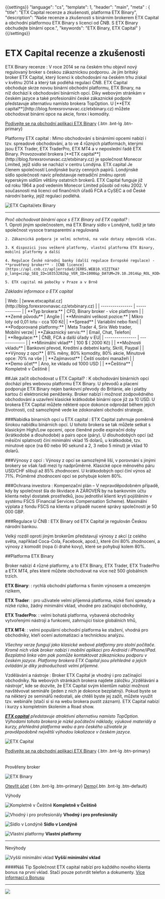 {{settings}}
  "language": "cs",
  "template": 1,
  "header": "main",
  "meta" : {
    "title": "ETX Capital recenze a zkušenosti, platforma ETX Binary",
    "description": "Naše recenze a zkušenosti s binárním brokerem ETX Capital a obchodní platformou ETX Binary s licencí od ČNB. S ETX Binary obchudejte binární opce.",
    "keywords": "ETX Binary, ETX Capital"
  }
{{/settings}}
<span itemprop="reviewRating" itemscope itemtype="http://schema.org/Rating">
  <meta itemprop="worstRating" content="1"/>
  <meta itemprop="ratingValue" content="85"/>
  <meta itemprop="bestRating" content="100"/>
</span>
<meta itemprop="itemreviewed" content="ETX Capital">
<meta itemprop="author" content="ForexSrovnávač.cz">

<div class="row">
<div class="col-md-9" role="main" markdown="1">



# ETX Capital recenze a zkušenosti
<div class="row" style="width:92%">
  <div class="col-md-6" markdown="1">
ETX Binary recenze
:    
V roce 2014 se na českém trhu objevil nový regulovaný broker s českou zákaznickou podporou. Je jím britský broker ETX Capital, který licenci k obchodování na českém trhu získal v květnu 2014 a který tak podléhá regulaci ČNB. ETX Capital obchoduje skrze novou binární obchodní platformu, ETX Binary, na níž dochází k obchodování binárních opcí. Díky webovým stránkám v českém jazyce a také profesionální české zákaznické podpoře představuje alternativu namísto brokera TopOption.
U [**ETX capital**](http://blog.forexsrovnavac.cz/etxbinary.cz) můžete obchodovat binární opce na akcie, forex i komodity.  

[Podívejte se na obchodní aplikaci ETX Binary](http://blog.forexsrovnavac.cz/etxbinary.cz) {.btn .bnt-lg .btn-primary}
</div>
  <div class="col-md-6" markdown="1">
Platformy ETX capital
:    
Mimo obchodování s binárními opcemi nabízí i tzv. spreadové obchodování, a to ve 4 různých platformách, kterými jsou ETX Trader, ETX TraderPro, ETX MT4 a v neposlední řadě ETX Binary.
Provozovatel brokera [**ETX capital**](http://blog.forexsrovnavac.cz/etxbinary.cz) je společnost Monecor Limited, jejíž sídlo se nachází v centru Londýna. ETX capital Je členem společností Londýnské burzy cenných papírů. Londýnské sídlo společnosti navíc představuje netradiční změnu oproti kyperským sídlům většiny ostatních brokerů. ETX Capital funguje již od roku 1964 a pod vedením Monecor Limited působí od roku 2002. V současnosti má licenci od finančních úřadů FCA a CySEC a od České národní banky, jejíž regulaci podléhá.


</div>
</div>

![ETX Capital/etx Binary](http://blog.forexsrovnavac.cz/wp-content/uploads/2015/04/etx-binary.png) 

- - -
*Proč obchodovat binární opce s ETX Binary od ETX capital?*
:    
    1. Oproti jiným společnostem, má ETX Binary sídlo v Londýně, tudíž je tato společnost vysoce transparentní a regulovaná

    2. Zákaznická podpora je velmi ochotná, na vaše dotazy odpovídá včas.
    
    3. K dispozici jsou veškeré platformy, vlastní platforma ETX Binary, mobilní platformy a další

    4. Regulace České národní banky (další regulace Evropské regulace) - **prověřený broker** - [ČNB licence](https://apl.cnb.cz/apljerrsdad/JERRS.WEB10.VIZITKA?p_lang=cz&p_SEQ_ID=10353202&p_VER_ID=1000&p_DATUM=29.10.2014&p_ROL_KOD=)

    5. ETX capital má pobočky v Praze a v Brně

*Základní informace o ETX capital*
<div class="row" style="width:92%">
  <div class="col-md-6" markdown="1">
| Web:     |   [www.etxcapital.cz](http://blog.forexsrovnavac.cz/etxbinary.cz) |
| ---------------- | ------------- |
| **Typ brokera:**   | CFD, Binary broker - více platforem |
| **Země původu**   | Anglie |
| **Minimální velikost pozice:** | Mikro loty od 0,01 lotu - cca 100 Kč|
| **Spread** | Variabilní nebo fixní|
| **Podporované platformy:**  | Meta Trader 4, Sirix Web trader, Mobilní verze|
| **Zákaznický servis:**  | Email, Chat, Telefon|
  </div>
  <div class="col-md-6" markdown="1">
| **Regulace:**  | ČNB, FCA a další úřady v EU|
| ---------------- | ------------- |
| **Minimální vklad**  | 100 $ ( 2000 Kč) |
| **Možnosti vkladu**  | Bankovní převod, Kreditní a debetní karty, Skrill, Paypal |
| **Výnosy z opcí**  |  81% měny, 80% komodity, 80% akcie, Minutové opce: 70% na vše |
| **Zajímavost**  | Čeští osobní manažeři |
| **Demo účet**  | Ano, ke vkladu od 1000 USD |
| **Čeština**  | Kompletně v Češtině |

</div>
</div>


##Jak začít obchodovat u ETX Capital?
:   K obchodování binárních opcí dochází přes webovou platformu ETX Binary. U převodů a placení podporuje ETX Binary nejen bankovní převody do Británie, ale i platby kartou či elektronické peněženky. Broker nabízí i možnost zodpovědného obchodování a uzavření klasické krátkodobé binární opce již za 10 USD. U brokera ETX Capital můžete některé opce dokonce odprodat během jejich životnosti, což samozřejmě vede ke zdokonalení obchodní strategie. 

###Nabídka binarních opcí u ETX capital
:   ETX Capital zahrnuje poměrně širokou nabídku binárních opcí. U tohoto brokera se tak můžete setkat s klasickým High/Low opcemi, opce členěné podle expirační doby (krátkodobé a dlouhodobé) a pairs opce (páry). U dlouhodobých opcí (až měsíční splatnost) činí minimální vklad 15 dolarů, u krátkodobé, tzv. minutové opce (na 60 nebo 90 sekund a 2, 3 nebo 5 minut) je vklad 10 dolarů.

###Výnosy z opcí
:   Výnosy z opcí se samozřejmě liší, v porovnání s jinými brokery se však řadí mezi ty nadprůměrné. Klasické opce měnového páru USD/CHF slibují až 85% zhodnocení. U krátkodobých opcí činí výnos až 71%. Průměrné zhodnocení opcí se pohybuje kolem 80%.

###Ochrana investora
:   Kompenzační plán – V nepravděpodobném případě, kdy by společnost šla do likvidace A ZÁROVEŇ by na bankovním účtu klienta nebyl dostatek prostředků, jsou jednotliví klienti kryti pojištěním v systému FSCS (Financial Services Compensation Scheme). Maximální výplata z fondu FSCS na klienta v případě nucené správy společnosti je 50 000 GBP.

###Regulace U ČNB
:   ETX Binary od ETX Capital je regulován Českou národní bankou.

Velký rozdíl oproti jiným brokerům představují výnosy z akcí (z celého světa, například Coca-Cola, Facebook, apod.), které činí 80% zhodnocení, a výnosy z komodit (ropa či drahé kovy), které se pohybují kolem 80%.

##Platforma ETX Binary

Broker nabízí 4 různé platformy, a to ETX Binary, ETX Trader, ETX TraderPro a ETX MT4, přes které můžete obchodovat na více než 500 globálních trzích.

**ETX Binary**:
:   rychlá obchodní platforma s fixním výnosem a omezeným rizikem,

**ETX Trader**:
:   pro uživatele velmi příjemná platforma, nízké fixní spready a nízké riziko, žádný minimální vklad, vhodné pro začínající obchodníky,

**ETX TraderPro**:
:   velmi bohatá platforma, vybavená obchodníky vytvořenými nástroji a funkcemi, zahrnující tisíce globálních trhů,

**ETX MT4**:
:   velmi populární obchodní platforma ke stažení, vhodná pro obchodníky, kteří ocení automatizaci a technickou analýzu.

*Všechny verze fungují jako klasické webové platformy pro stolní počítače. Kromě nich však broker nabízí i mobilní aplikaci pro Android i iPhone/iPad. Bezplatná linka vám pak pomůže kontaktovat zákaznickou podporu v českém jazyce.
Platformy brokera ETX Capital jsou přehledné a jejich ovládání je díky jednoduchosti velmi příjemné.*

Vzdělávání a nástroje
:   Broker ETX Capital je vhodný i pro začínající obchodníky. Na webových stránkách brokera najdete záložku „Vzdělávání a nástroje“, kde se dozvíte, že ETX Capital svým klientům nabízí možnost navštěvovat semináře (jeden z nich je dokonce bezplatný). Pokud byste se na některý ze seminářů nedostali, ale chtěli byste jej zažít, můžete využít tzv. webináře (stačí si si na webu brokera pustit záznam). ETX Capital nabízí i kurzy s kompletním školením a Road show.

 
*[**ETX capital**](http://blog.forexsrovnavac.cz/etxbinary.cz) představuje atraktivní alternativu namísto TopOption. Výhodami tohoto brokera je nízké počáteční náklady, výukové materiály a kurzy, přehledná platforma webu a pro českého uživatele je pravděpodobně největší výhodou lokalizace v českém jazyce.*

![ETX Capital](http://blog.forexsrovnavac.cz/wp-content/uploads/2015/04/2015-04-24-16_48_09-Trading-Platform-_-Best-CFD-trading-Platform-_-ETX-Capital.png) 

[Podívejte se na obchodní aplikaci ETX Binary](http://blog.forexsrovnavac.cz/etxbinary.cz) {.btn .bnt-lg .btn-primary}



</div>
<div class="col-md-3" markdown="1">
<div class="well" markdown="1" style="margin-top: 2.5em">
Prověřeny broker

![ETX Binary](http://blog.forexsrovnavac.cz/wp-content/uploads/2015/04/ETXCapital_Stacked_Logo_Black_on_White-11.jpg)  

[Otevřít účet](http://blog.forexsrovnavac.cz/etxbinary.cz "Registrace") {.btn .bnt-lg .btn-primary} [Demo](http://blog.forexsrovnavac.cz/etxbinary.cz "Demo účet"){.btn .bnt-lg .btn-default}

</div>
<div class="container-fluid" markdown="1">

Výhody

![Kompletně v Češtině](http://s28.postimg.org/lj87xfcyh/1402286470_1.png)     **Kompletně v Češtině**

![Vhodný i pro profesionály](http://s28.postimg.org/lj87xfcyh/1402286470_1.png)     **Vhodný i pro profesionály**

![Sídlo v Londýně](http://s28.postimg.org/lj87xfcyh/1402286470_1.png)     **Sídlo v Londýně**

![Vlastní platformy](http://s28.postimg.org/lj87xfcyh/1402286470_1.png)     **Vlastní platformy**

- - -
</div>
<div class="container-fluid" markdown="1">
Nevýhody

![Vyšší minimální vklad](http://s16.postimg.org/kwlkxzd75/1402286495_2.png)     **Vyšší minimální vklad**

</div>
<div class="container-fluid" markdown="1">

####Náš Tip
Společnost ETX capital nabízí pro každého nového klienta bonus na první vklad. Stačí pouze potvrdit telefon a dokumenty. [Více informací o Bonusu](http://blog.forexsrovnavac.cz/etxbinary)
- - -
<a href="http://blog.forexsrovnavac.cz/etxbinary.cz" alt="Demo účet" target="_blank">
 <img src="http://blog.forexsrovnavac.cz/wp-content/uploads/2014/10/informace.png" width="" height=""/>

</a>

</div>
</div>
</div>
